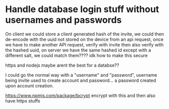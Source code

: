 # Handle database login stuff without usernames and passwords

On client we could store a client generated hash of the invite, we could then de-encode with the uuid not stored on the device from an api request, once we have to make another API request, verify with invite then also verify with the hashed uuid, on server we have the same hashed id except with a different salt, we could match them???? idk how to make this secure

https and nodejs maybe arent the best for a databse??

I could go the normal way with a "username" and "password", username being invite used to create account and password... a password created upon account creation.

https://www.npmjs.com/package/bcrypt encrypt with this and then also have https stuffs